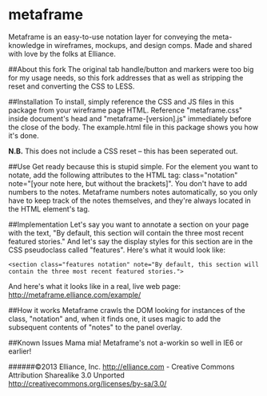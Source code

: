 metaframe
==========

Metaframe is an easy-to-use notation layer for conveying the meta-knowledge in wireframes, mockups, and design comps. Made and shared with love by the folks at Elliance.

##About this fork
The original tab handle/button and markers were too big for my usage needs, so this fork addresses that as well as stripping the reset and converting the CSS to LESS.

##Installation
To install, simply reference the CSS and JS files in this package from your wireframe page HTML. Reference "metaframe.css" inside document's head and "metaframe-[version].js" immediately before the close of the body. The example.html file in this package shows you how it's done.

**N.B.** This does not include a CSS reset – this has been seperated out.

##Use
Get ready because this is stupid simple. For the element you want to notate, add the following attributes to the HTML tag:
class="notation" note="[your note here, but without the brackets]". You don't have to add numbers to the notes. Metaframe numbers notes automatically, so you only have to keep track of the notes themselves, and they're always located in the HTML element's tag.

##Implementation
Let's say you want to annotate a section on your page with the text, "By default, this section will contain the three most recent featured stories." And let's say the display styles for this section are in the CSS pseudoclass called "features". 
Here's what it would look like: 

    <section class="features notation" note="By default, this section will contain the three most recent featured stories.">

And here's what it looks like in a real, live web page: http://metaframe.elliance.com/example/

##How it works
Metaframe crawls the DOM looking for instances of the class, "notation" and, when it finds one, it uses magic to add the subsequent contents of "notes" to the panel overlay.

##Known Issues
Mama mia! Metaframe's not a-workin so well in IE6 or earlier!

######©2013 Elliance, Inc. http://elliance.com - Creative Commons Attribution Sharealike 3.0 Unported http://creativecommons.org/licenses/by-sa/3.0/

